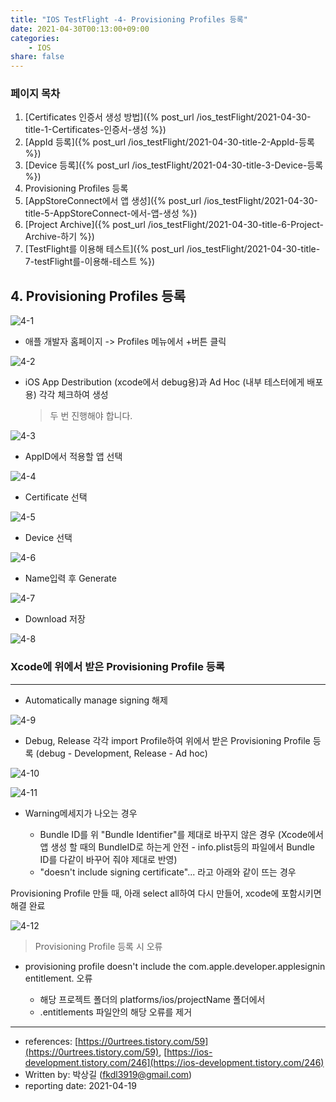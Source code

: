 ```yaml
---
title: "IOS TestFlight -4- Provisioning Profiles 등록"
date: 2021-04-30T00:13:00+09:00
categories: 
    - IOS
share: false
---
```


### 페이지 목차
1. [Certificates 인증서 생성 방법]({% post_url /ios_testFlight/2021-04-30-title-1-Certificates-인증서-생성 %})
2. [AppId 등록]({% post_url /ios_testFlight/2021-04-30-title-2-AppId-등록 %})
3. [Device 등록]({% post_url /ios_testFlight/2021-04-30-title-3-Device-등록 %})
4. Provisioning Profiles 등록
5. [AppStoreConnect에서 앱 생성]({% post_url /ios_testFlight/2021-04-30-title-5-AppStoreConnect-에서-앱-생성 %})
6. [Project Archive]({% post_url /ios_testFlight/2021-04-30-title-6-Project-Archive-하기 %})
7. [TestFlight를 이용해 테스트]({% post_url /ios_testFlight/2021-04-30-title-7-testFlight를-이용해-테스트 %})


## 4. Provisioning Profiles 등록

![4-1](/images/ios_testFlight/4-1.png)

- 애플 개발자 홈페이지 -> Profiles 메뉴에서 +버튼 클릭

![4-2](/images/ios_testFlight/4-2.png)

- iOS App Destribution (xcode에서 debug용)과 Ad Hoc (내부 테스터에게 배포용) 각각 체크하여 생성
  > 두 번 진행해야 합니다.

![4-3](/images/ios_testFlight/4-3.png)

- AppID에서 적용할 앱 선택

![4-4](/images/ios_testFlight/4-4.png)

- Certificate 선택

![4-5](/images/ios_testFlight/4-5.png)

- Device 선택

![4-6](/images/ios_testFlight/4-6.png)

- Name입력 후 Generate

![4-7](/images/ios_testFlight/4-7.png)

- Download 저장

![4-8](/images/ios_testFlight/4-8.png)

### Xcode에 위에서 받은 Provisioning Profile 등록

---

- Automatically manage signing 해제

![4-9](/images/ios_testFlight/4-9.png)

- Debug, Release 각각 import Profile하여 위에서 받은 Provisioning Profile 등록 (debug - Development, Release - Ad hoc)

![4-10](/images/ios_testFlight/4-10.png)

![4-11](/images/ios_testFlight/4-11.png)

- Warning메세지가 나오는 경우

  - Bundle ID를 위 "Bundle Identifier"를 제대로 바꾸지 않은 경우 (Xcode에서 앱 생성 할 때의 BundleID로 하는게 안전 - info.plist등의 파일에서 Bundle ID를 다같이 바꾸어 줘야 제대로 반영)
  - "doesn't include signing certificate"... 라고 아래와 같이 뜨는 경우

Provisioning Profile 만들 때, 아래 select all하여 다시 만들어, xcode에 포함시키면 해결 완료

![4-12](/images/ios_testFlight/4-12.png)

> Provisioning Profile 등록 시 오류

- provisioning profile doesn't include the com.apple.developer.applesignin entitlement. 오류

  - 해당 프로젝트 폴더의 platforms/ios/projectName 폴더에서
  - .entitlements 파일안의 해당 오류를 제거

---

- references: [https://0urtrees.tistory.com/59](https://0urtrees.tistory.com/59), [https://ios-development.tistory.com/246](https://ios-development.tistory.com/246)
- Written by: 박상길 (fkdl3919@gmail.com)
- reporting date: 2021-04-19